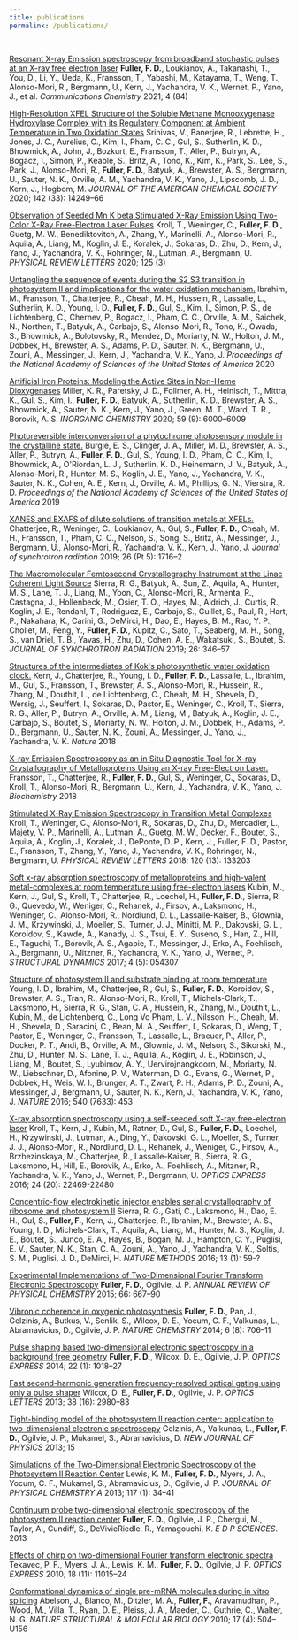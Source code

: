 ```yaml
---
title: publications
permalink: /publications/

---
```


[Resonant X-ray Emission spectroscopy from broadband stochastic pulses at an X-ray free electron laser](http://dx.doi.org/10.1038/s42004-021-00512-3) **Fuller, F. D.**, Loukianov, A., Takanashi, T., You, D., Li, Y., Ueda, K., Fransson, T., Yabashi, M., Katayama, T., Weng, T., Alonso-Mori, R., Bergmann, U., Kern, J., Yachandra, V. K., Wernet, P., Yano, J., et al. *Communications Chemistry* 2021; 4 (84)

[High-Resolution XFEL Structure of the Soluble Methane Monooxygenase Hydroxylase Complex with its Regulatory Component at Ambient Temperature in Two Oxidation States](https://doi.org/10.1021/jacs.0c05613) Srinivas, V., Banerjee, R., Lebrette, H., Jones, J. C., Aurelius, O., Kim, I., Pham, C. C., Gul, S., Sutherlin, K. D., Bhowmick, A., John, J., Bozkurt, E., Fransson, T., Aller, P., Butryn, A., Bogacz, I., Simon, P., Keable, S., Britz, A., Tono, K., Kim, K., Park, S., Lee, S., Park, J., Alonso-Mori, R., **Fuller, F. D.**, Batyuk, A., Brewster, A. S., Bergmann, U., Sauter, N. K., Orville, A. M., Yachandra, V. K., Yano, J., Lipscomb, J. D., Kern, J., Hogbom, M. *JOURNAL OF THE AMERICAN CHEMICAL SOCIETY* 2020; 142 (33): 14249–66


[Observation of Seeded Mn K beta Stimulated X-Ray Emission Using Two-Color X-Ray Free-Electron Laser Pulses](https://doi.org/10.1103/PhysRevLett.125.037404) Kroll, T., Weninger, C., **Fuller, F. D.**, Guetg, M. W., Benediktovitch, A., Zhang, Y., Marinelli, A., Alonso-Mori, R., Aquila, A., Liang, M., Koglin, J. E., Koralek, J., Sokaras, D., Zhu, D., Kern, J., Yano, J., Yachandra, V. K., Rohringer, N., Lutman, A., Bergmann, U. *PHYSICAL REVIEW LETTERS*  2020; 125 (3)

[Untangling the sequence of events during the S2 S3 transition in photosystem II and implications for the water oxidation mechanism.](https://doi.org/10.1073/pnas.2000529117) Ibrahim, M., Fransson, T., Chatterjee, R., Cheah, M. H., Hussein, R., Lassalle, L., Sutherlin, K. D., Young, I. D., **Fuller, F. D.**, Gul, S., Kim, I., Simon, P. S., de Lichtenberg, C., Chernev, P., Bogacz, I., Pham, C. C., Orville, A. M., Saichek, N., Northen, T., Batyuk, A., Carbajo, S., Alonso-Mori, R., Tono, K., Owada, S., Bhowmick, A., Bolotovsky, R., Mendez, D., Moriarty, N. W., Holton, J. M., Dobbek, H., Brewster, A. S., Adams, P. D., Sauter, N. K., Bergmann, U., Zouni, A., Messinger, J., Kern, J., Yachandra, V. K., Yano, J. *Proceedings of the National Academy of Sciences of the United States of America* 2020

[Artificial Iron Proteins: Modeling the Active Sites in Non-Heme Dioxygenases](https://doi.org/10.1021/acs.inorgchem.9b03791) Miller, K. R., Paretsky, J. D., Follmer, A. H., Heinisch, T., Mittra, K., Gul, S., Kim, I., **Fuller, F. D.**, Batyuk, A., Sutherlin, K. D., Brewster, A. S., Bhowmick, A., Sauter, N. K., Kern, J., Yano, J., Green, M. T., Ward, T. R., Borovik, A. S. *INORGANIC CHEMISTRY* 2020; 59 (9): 6000–6009

[Photoreversible interconversion of a phytochrome photosensory module in the crystalline state.](https://doi.org/10.1073/pnas.1912041116) Burgie, E. S., Clinger, J. A., Miller, M. D., Brewster, A. S., Aller, P., Butryn, A., **Fuller, F. D.**, Gul, S., Young, I. D., Pham, C. C., Kim, I., Bhowmick, A., O'Riordan, L. J., Sutherlin, K. D., Heinemann, J. V., Batyuk, A., Alonso-Mori, R., Hunter, M. S., Koglin, J. E., Yano, J., Yachandra, V. K., Sauter, N. K., Cohen, A. E., Kern, J., Orville, A. M., Phillips, G. N., Vierstra, R. D. *Proceedings of the National Academy of Sciences of the United States of America* 2019


[XANES and EXAFS of dilute solutions of transition metals at XFELs.](https://doi.org/10.1107/S1600577519007550) Chatterjee, R., Weninger, C., Loukianov, A., Gul, S., **Fuller, F. D.**, Cheah, M. H., Fransson, T., Pham, C. C., Nelson, S., Song, S., Britz, A., Messinger, J., Bergmann, U., Alonso-Mori, R., Yachandra, V. K., Kern, J., Yano, J. *Journal of synchrotron radiation* 2019; 26 (Pt 5): 1716–2

[The Macromolecular Femtosecond Crystallography Instrument at the Linac Coherent Light Source](https://doi.org/10.1107/S1600577519001577) Sierra, R. G., Batyuk, A., Sun, Z., Aquila, A., Hunter, M. S., Lane, T. J., Liang, M., Yoon, C., Alonso-Mori, R., Armenta, R., Castagna, J., Hollenbeck, M., Osier, T. O., Hayes, M., Aldrich, J., Curtis, R., Koglin, J. E., Rendahl, T., Rodriguez, E., Carbajo, S., Guillet, S., Paul, R., Hart, P., Nakahara, K., Carini, G., DeMirci, H., Dao, E., Hayes, B. M., Rao, Y. P., Chollet, M., Feng, Y., **Fuller, F. D.**, Kupitz, C., Sato, T., Seaberg, M. H., Song, S., van Driel, T. B., Yavas, H., Zhu, D., Cohen, A. E., Wakatsuki, S., Boutet, S. *JOURNAL OF SYNCHROTRON RADIATION* 2019; 26: 346–57

[Structures of the intermediates of Kok's photosynthetic water oxidation clock.](https://dx.doi.org/10.1038/s41586-018-0681-2) Kern, J., Chatterjee, R., Young, I. D., **Fuller, F. D.**, Lassalle, L., Ibrahim, M., Gul, S., Fransson, T., Brewster, A. S., Alonso-Mori, R., Hussein, R., Zhang, M., Douthit, L., de Lichtenberg, C., Cheah, M. H., Shevela, D., Wersig, J., Seuffert, I., Sokaras, D., Pastor, E., Weninger, C., Kroll, T., Sierra, R. G., Aller, P., Butryn, A., Orville, A. M., Liang, M., Batyuk, A., Koglin, J. E., Carbajo, S., Boutet, S., Moriarty, N. W., Holton, J. M., Dobbek, H., Adams, P. D., Bergmann, U., Sauter, N. K., Zouni, A., Messinger, J., Yano, J., Yachandra, V. K. *Nature* 2018

[X-ray Emission Spectroscopy as an in Situ Diagnostic Tool for X-ray Crystallography of Metalloproteins Using an X-ray Free-Electron Laser.](https://dx.doi.org/10.1021/acs.biochem.8b00325) Fransson, T., Chatterjee, R., **Fuller, F. D.**, Gul, S., Weninger, C., Sokaras, D., Kroll, T., Alonso-Mori, R., Bergmann, U., Kern, J., Yachandra, V. K., Yano, J. *Biochemistry* 2018

[Stimulated X-Ray Emission Spectroscopy in Transition Metal Complexes](https://dx.doi.org/10.1103/PhysRevLett.120.133203) Kroll, T., Weninger, C., Alonso-Mori, R., Sokaras, D., Zhu, D., Mercadier, L., Majety, V. P., Marinelli, A., Lutman, A., Guetg, M. W., Decker, F., Boutet, S., Aquila, A., Koglin, J., Koralek, J., DePonte, D. P., Kern, J., Fuller, F. D., Pastor, E., Fransson, T., Zhang, Y., Yano, J., Yachandra, V. K., Rohringer, N., Bergmann, U. *PHYSICAL REVIEW LETTERS*  2018; 120 (13): 133203


[Soft x-ray absorption spectroscopy of metalloproteins and high-valent metal-complexes at room temperature using free-electron lasers](https://doi.org/10.1063/1.4986627) Kubin, M., Kern, J., Gul, S., Kroll, T., Chatterjee, R., Loechel, H., **Fuller, F. D.**, Sierra, R. G., Quevedo, W., Weniger, C., Rehanek, J., Firsov, A., Laksmono, H., Weninger, C., Alonso-Mori, R., Nordlund, D. L., Lassalle-Kaiser, B., Glownia, J. M., Krzywinski, J., Moeller, S., Turner, J. J., Minitti, M. P., Dakovski, G. L., Koroidov, S., Kawde, A., Kanady, J. S., Tsui, E. Y., Suseno, S., Han, Z., Hill, E., Taguchi, T., Borovik, A. S., Agapie, T., Messinger, J., Erko, A., Foehlisch, A., Bergmann, U., Mitzner, R., Yachandra, V. K., Yano, J., Wernet, P. *STRUCTURAL DYNAMICS* 2017; 4 (5): 054307


[Structure of photosystem II and substrate binding at room temperature](https://dx.doi.org/10.1038/nature20161) Young, I. D., Ibrahim, M., Chatterjee, R., Gul, S., **Fuller, F. D.**, Koroidov, S., Brewster, A. S., Tran, R., Alonso-Mori, R., Kroll, T., Michels-Clark, T., Laksmono, H., Sierra, R. G., Stan, C. A., Hussein, R., Zhang, M., Douthit, L., Kubin, M., de Lichtenberg, C., Long Vo Pham, L. V., Nilsson, H., Cheah, M. H., Shevela, D., Saracini, C., Bean, M. A., Seuffert, I., Sokaras, D., Weng, T., Pastor, E., Weninger, C., Fransson, T., Lassalle, L., Braeuer, P., Aller, P., Docker, P. T., Andi, B., Orville, A. M., Glownia, J. M., Nelson, S., Sikorski, M., Zhu, D., Hunter, M. S., Lane, T. J., Aquila, A., Koglin, J. E., Robinson, J., Liang, M., Boutet, S., Lyubimov, A. Y., Uervirojnangkoorn, M., Moriarty, N. W., Liebschner, D., Afonine, P. V., Waterman, D. G., Evans, G., Wernet, P., Dobbek, H., Weis, W. I., Brunger, A. T., Zwart, P. H., Adams, P. D., Zouni, A., Messinger, J., Bergmann, U., Sauter, N. K., Kern, J., Yachandra, V. K., Yano, J. *NATURE* 2016; 540 (7633): 453

[X-ray absorption spectroscopy using a self-seeded soft X-ray free-electron laser](https://dx.doi.org/10.1364/OE.24.022469) Kroll, T., Kern, J., Kubin, M., Ratner, D., Gul, S., **Fuller, F. D.**, Loechel, H., Krzywinski, J., Lutman, A., Ding, Y., Dakovski, G. L., Moeller, S., Turner, J. J., Alonso-Mori, R., Nordlund, D. L., Rehanek, J., Weniger, C., Firsov, A., Brzhezinskaya, M., Chatterjee, R., Lassalle-Kaiser, B., Sierra, R. G., Laksmono, H., Hill, E., Borovik, A., Erko, A., Foehlisch, A., Mitzner, R., Yachandra, V. K., Yano, J., Wernet, P., Bergmann, U. *OPTICS EXPRESS* 2016; 24 (20): 22469-22480 

[Concentric-flow electrokinetic injector enables serial crystallography of ribosome and photosystem II](https://dx.doi.org/10.1038/NMETH.3667) Sierra, R. G., Gati, C., Laksmono, H., Dao, E. H., Gul, S., **Fuller, F.**, Kern, J., Chatterjee, R., Ibrahim, M., Brewster, A. S., Young, I. D., Michels-Clark, T., Aquila, A., Liang, M., Hunter, M. S., Koglin, J. E., Boutet, S., Junco, E. A., Hayes, B., Bogan, M. J., Hampton, C. Y., Puglisi, E. V., Sauter, N. K., Stan, C. A., Zouni, A., Yano, J., Yachandra, V. K., Soltis, S. M., Puglisi, J. D., DeMirci, H. *NATURE METHODS* 2016; 13 (1): 59-? 

[Experimental Implementations of Two-Dimensional Fourier Transform Electronic Spectroscopy](https://doi.org/10.1146/annurev-physchem-040513-103623) **Fuller, F. D.**, Ogilvie, J. P. *ANNUAL REVIEW OF PHYSICAL CHEMISTRY* 2015; 66: 667–90

[Vibronic coherence in oxygenic photosynthesis](https://doi.org/10.1038/NCHEM.2005) **Fuller, F. D.**, Pan, J., Gelzinis, A., Butkus, V., Senlik, S., Wilcox, D. E., Yocum, C. F., Valkunas, L., Abramavicius, D., Ogilvie, J. P. *NATURE CHEMISTRY* 2014; 6 (8): 706–11

[Pulse shaping based two-dimensional electronic spectroscopy in a background free geometry](https://doi.org/10.1364/OE.22.001018) **Fuller, F. D.**, Wilcox, D. E., Ogilvie, J. P. *OPTICS EXPRESS* 2014; 22 (1): 1018–27
 
[Fast second-harmonic generation frequency-resolved optical gating using only a pulse shaper](https://doi.org/10.1364/OL.38.002980) Wilcox, D. E., **Fuller, F. D.**, Ogilvie, J. P. *OPTICS LETTERS* 2013; 38 (16): 2980–83

[Tight-binding model of the photosystem II reaction center: application to two-dimensional electronic spectroscopy](https://doi.org/10.1088/1367-2630/15/7/075013) Gelzinis, A., Valkunas, L., **Fuller, F. D.**, Ogilvie, J. P., Mukamel, S., Abramavicius, D. *NEW JOURNAL OF PHYSICS* 2013; 15 

[Simulations of the Two-Dimensional Electronic Spectroscopy of the Photosystem II Reaction Center](https://doi.org/10.1021/jp3081707) Lewis, K. M., **Fuller, F. D.**, Myers, J. A., Yocum, C. F., Mukamel, S., Abramavicius, D., Ogilvie, J. P. *JOURNAL OF PHYSICAL CHEMISTRY A* 2013; 117 (1): 34–41

[Continuum probe two-dimensional electronic spectroscopy of the photosystem II reaction center](https://doi.org/10.1051/epjconf/20134108018) **Fuller, F. D.**, Ogilvie, J. P., Chergui, M., Taylor, A., Cundiff, S., DeVivieRiedle, R., Yamagouchi, K. *E D P SCIENCES*. 2013

[Effects of chirp on two-dimensional Fourier transform electronic spectra](https://doi.org/10.1364/OE.18.011015) Tekavec, P. F., Myers, J. A., Lewis, K. M., **Fuller, F. D.**, Ogilvie, J. P. *OPTICS EXPRESS*  2010; 18 (11): 11015–24

[Conformational dynamics of single pre-mRNA molecules during in vitro splicing](https://doi.org/10.1038/nsmb.1767) Abelson, J., Blanco, M., Ditzler, M. A., **Fuller, F.**, Aravamudhan, P., Wood, M., Villa, T., Ryan, D. E., Pleiss, J. A., Maeder, C., Guthrie, C., Walter, N. G. *NATURE STRUCTURAL & MOLECULAR BIOLOGY* 2010; 17 (4): 504–U156 


